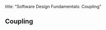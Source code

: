 <frontmatter>
title: "Software Design Fundamentals: Coupling"
</frontmatter>

<link rel="stylesheet" href="{{baseUrl}}/css/textbook.css">

<div class="website-content">

## Coupling

<div id="main">

<include src="what/embed.md" boilerplate  />
<include src="how/embed.md" boilerplate  />
<include src="types/embed.md" boilerplate  />

</div>

</div>
